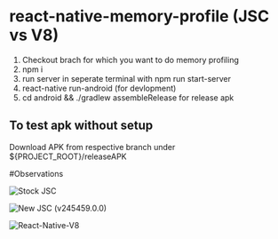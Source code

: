 # react-native-memory-profile (JSC vs V8)

1. Checkout brach for which you want to do memory profiling 
2. npm i
3. run server in seperate terminal with npm run start-server
4. react-native run-android (for devlopment)
5. cd android && ./gradlew assembleRelease for release apk 

## To test apk without setup
Download APK from respective branch under ${PROJECT_ROOT}/releaseAPK

#Observations


![Stock JSC](https://pbs.twimg.com/media/D-muVBNUEAAtzHz.jpg:large)

![New JSC (v245459.0.0)](https://pbs.twimg.com/media/D-muXdaUcAAQqWf.jpg:large)

![React-Native-V8](https://pbs.twimg.com/media/D-muZfJUIAAhuxz.jpg:large)
